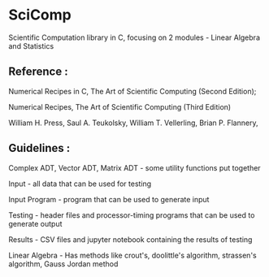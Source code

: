 # SciComp
Scientific Computation library in C, focusing on 2 modules - Linear Algebra and Statistics

## Reference : 

Numerical Recipes in C, The Art of Scientific Computing (Second Edition);

Numerical Recipes, The Art of Scientific Computing (Third Edition)

William H. Press, 
Saul A. Teukolsky, 
William T. Vellerling, 
Brian P. Flannery, 


## Guidelines :

Complex ADT, Vector ADT, Matrix ADT - some utility functions put together


Input - all data that can be used for testing


Input Program - program that can be used to generate input


Testing - header files and processor-timing programs that can be used to generate output


Results - CSV files and jupyter notebook containing the results of testing


Linear Algebra - Has methods like crout's, doolittle's algorithm, strassen's algorithm, Gauss Jordan method
